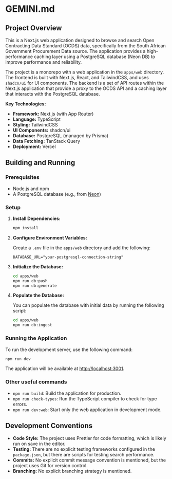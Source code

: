 # GEMINI.md

## Project Overview

This is a Next.js web application designed to browse and search Open Contracting Data Standard (OCDS) data, specifically from the South African Government Procurement Data source. The application provides a high-performance caching layer using a PostgreSQL database (Neon DB) to improve performance and reliability.

The project is a monorepo with a web application in the `apps/web` directory. The frontend is built with Next.js, React, and TailwindCSS, and uses `shadcn/ui` for UI components. The backend is a set of API routes within the Next.js application that provide a proxy to the OCDS API and a caching layer that interacts with the PostgreSQL database.

**Key Technologies:**

*   **Framework:** Next.js (with App Router)
*   **Language:** TypeScript
*   **Styling:** TailwindCSS
*   **UI Components:** shadcn/ui
*   **Database:** PostgreSQL (managed by Prisma)
*   **Data Fetching:** TanStack Query
*   **Deployment:** Vercel

## Building and Running

### Prerequisites

*   Node.js and npm
*   A PostgreSQL database (e.g., from [Neon](https://console.neon.tech/))

### Setup

1.  **Install Dependencies:**

    ```bash
    npm install
    ```

2.  **Configure Environment Variables:**

    Create a `.env` file in the `apps/web` directory and add the following:

    ```
    DATABASE_URL="your-postgresql-connection-string"
    ```

3.  **Initialize the Database:**

    ```bash
    cd apps/web
    npm run db:push
    npm run db:generate
    ```

4.  **Populate the Database:**

    You can populate the database with initial data by running the following script:

    ```bash
    cd apps/web
    npm run db:ingest
    ```

### Running the Application

To run the development server, use the following command:

```bash
npm run dev
```

The application will be available at [http://localhost:3001](http://localhost:3001).

### Other useful commands

*   `npm run build`: Build the application for production.
*   `npm run check-types`: Run the TypeScript compiler to check for type errors.
*   `npm run dev:web`: Start only the web application in development mode.

## Development Conventions

*   **Code Style:** The project uses Prettier for code formatting, which is likely run on save in the editor.
*   **Testing:** There are no explicit testing frameworks configured in the `package.json`, but there are scripts for testing search performance.
*   **Commits:** No explicit commit message convention is mentioned, but the project uses Git for version control.
*   **Branching:** No explicit branching strategy is mentioned.
